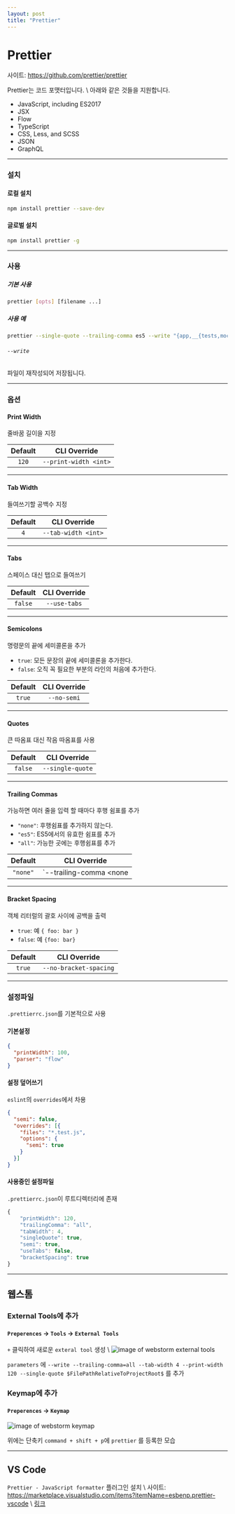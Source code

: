 ```yaml
---
layout: post
title: "Prettier"
---
```


# Prettier

사이트: https://github.com/prettier/prettier

Prettier는 코드 포맷터입니다. \\
아래와 같은 것들을 지원합니다.
* JavaScript, including ES2017
* JSX
* Flow
* TypeScript
* CSS, Less, and SCSS
* JSON
* GraphQL

* * *

### 설치

#### 로컬 설치

```sh
npm install prettier --save-dev
```

#### 글로벌 설치
```sh
npm install prettier -g
```

* * *

### 사용

##### 기본 사용

```sh
prettier [opts] [filename ...]
```

##### 사용 예

```sh
prettier --single-quote --trailing-comma es5 --write "{app,__{tests,mocks}__}/**/*.js"
```


###### `--write`
파일이 재작성되어 저장됩니다.

* * *

### 옵션

#### Print Width

줄바꿈 길이을 지정

| Default | CLI Override |
|:-------:|:------------:|
|  `120`  | `--print-width <int>` |

* * *

#### Tab Width

들여쓰기할 공백수 지정

| Default | CLI Override |
|:-------:|:------------:|
|   `4`   | `--tab-width <int>` |

* * *

#### Tabs

스페이스 대신 탭으로 들여쓰기

| Default | CLI Override |
|:-------:|:------------:|
| `false` | `--use-tabs` |

* * *

#### Semicolons

명령문의 끝에 세미콜론을 추가

- `true`:  모든 문장의 끝에 세미콜론을 추가한다.
- `false`: 오직 꼭 필요한 부분의 라인의 처음에 추가한다.

| Default | CLI Override |
|:-------:|:------------:|
| `true`  | `--no-semi`  |

* * *

#### Quotes

큰 따옴표 대신 작음 따옴표를 사용

| Default | CLI Override |
|:-------:|:------------:|
| `false` | `--single-quote` |

* * *

#### Trailing Commas

가능하면 여러 줄을 입력 할 때마다 후행 쉼표를 추가

- `"none"`: 후행쉼표를 추가하지 않는다.
- `"es5"`: ES5에서의 유효한 쉼표를 추가
- `"all"`: 가능한 곳에는 후행쉼표를 추가

| Default | CLI Override |
|:-------:|:------------:|
| `"none"` | `--trailing-comma <none|es5|all>` |

* * *

#### Bracket Spacing

객체 리터럴의 괄호 사이에 공백을 출력

- `true`: 예 `{ foo: bar }`
- `false`: 예 `{foo: bar}`


| Default | CLI Override |
|:-------:|:------------:|
| `true` | `--no-bracket-spacing` |

* * *

### 설정파일

`.prettierrc.json`를 기본적으로 사용

#### 기본설정

```json
{
  "printWidth": 100,
  "parser": "flow"
}
```


#### 설정 덮어쓰기

`eslint`의 `overrides`에서 차용

```json
{
  "semi": false,
  "overrides": [{
    "files": "*.test.js",
    "options": {
      "semi": true
    }
  }]
}
```

#### 사용중인 설정파일
`.prettierrc.json`이 루트디렉터리에 존재
```js
{
    "printWidth": 120,
    "trailingComma": "all",
    "tabWidth": 4,
    "singleQuote": true,
    "semi": true,
    "useTabs": false,
    "bracketSpacing": true
}
```

* * *

## 웹스톰

### External Tools에 추가

#### `Preperences` -> `Tools` -> `External Tools`
`+` 클릭하여 새로운 `exteral tool` 생성 \\
![image of webstorm external tools](https://cdn-images-1.medium.com/max/800/1*anZPX6XaHHBJQUC4Zz6aSA.png)

`parameters` 에 `--write --trailing-comma=all --tab-width 4 --print-width 120 --single-quote $FilePathRelativeToProjectRoot$` 를 추가


### Keymap에 추가

#### `Preperences` -> `Keymap`

![image of webstorm keymap](https://cdn-images-1.medium.com/max/800/1*rwhqT811uuR2X4ftQpWOPA.png)


위에는 단축키 `command + shift + p`에 `prettier` 를 등록한 모습

* * *

## VS Code

`Prettier - JavaScript formatter` 플러그인 설치 \\
사이트: https://marketplace.visualstudio.com/items?itemName=esbenp.prettier-vscode \\
[링크](https://marketplace.visualstudio.com/items?itemName=esbenp.prettier-vscode)
